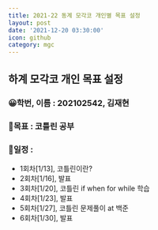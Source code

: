 ```yaml
---
title: 2021-22 동계 모각코 개인별 목표 설정
layout: post
date: '2021-12-20 03:30:00'
icon: github
category: mgc
---
```


## 하계 모각코 개인 목표 설정
### 😀학번, 이름 : 202102542, 김재현
### 🎡목표 : 코틀린 공부



### 📄일정 :
- 1회차\[1/13],  코틀린이란?
- 2회차\[1/16],  발표
- 3회차\[1/20],  코틀린 if when for while 학습
- 4회차\[1/23],  발표
- 5회차\[1/27],  코틀린 문제풀이 at 백준
- 6회차\[1/30],  발표
